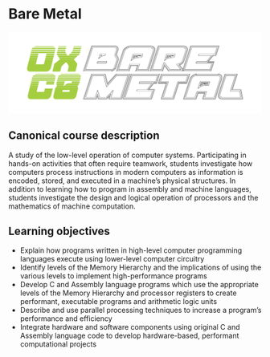 # Bare Metal

![Vector art of 200 in hex, subtitle of course: Bare Metal in pale green and printer's black](https://raw.githubusercontent.com/allegheny-college-cmpsc-200-fall-2024/course-materials/media/images/CMPSC%20-%200xC8%20Banner.png)

## Canonical course description

A study of the low-level operation of computer systems. Participating in hands-on activities that often require teamwork, 
students investigate how computers process instructions in modern computers as information is encoded, stored, and executed 
in a machine’s physical structures. In addition to learning how to program in assembly and machine languages, students 
investigate the design and logical operation of processors and the mathematics of machine computation.

## Learning objectives

* Explain how programs written in high-level computer programming languages execute using lower-level computer circuitry
* Identify levels of the Memory Hierarchy and the implications of using the various levels to implement high-performance programs
* Develop C and Assembly language programs which use the appropriate levels of the Memory Hierarchy and processor registers to create performant, executable programs and arithmetic logic units
* Describe and use parallel processing techniques to increase a program’s performance and efficiency
* Integrate hardware and software components using original C and Assembly language code to develop hardware-based, performant computational projects
